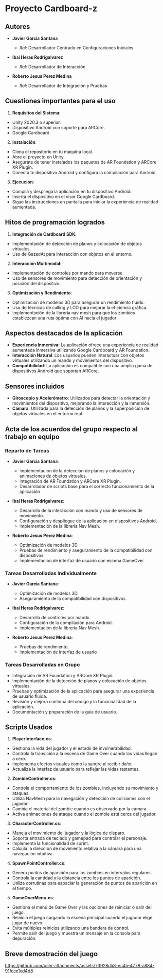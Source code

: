 # Proyecto Cardboard-z
## Autores

- **Javier Garcia Santana**
  - *Rol*: Desarrollador Centrado en Configuraciones Iniciales

- **Ibai Heras Rodrigalvarez**
  - *Rol*: Desarrollador de Interacción

- **Roberto Jesus Perez Medina**
  - *Rol*: Desarrollador de Integración y Pruebas

## Cuestiones importantes para el uso

1. **Requisitos del Sistema**: 
  - Unity 2020.3 o superior.
  - Dispositivo Android con soporte para ARCore.
  - Google Cardboard.

2. **Instalación**:
  - Clona el repositorio en tu máquina local.
  - Abre el proyecto en Unity.
  - Asegúrate de tener instalados los paquetes de AR Foundation y ARCore XR Plugin.
  - Conecta tu dispositivo Android y configura la compilación para Android.

3. **Ejecución**:
  - Compila y despliega la aplicación en tu dispositivo Android.
  - Inserta el dispositivo en el visor Google Cardboard.
  - Sigue las instrucciones en pantalla para iniciar la experiencia de realidad aumentada.

## Hitos de programación logrados

1. **Integración de Cardboard SDK**:
  - Implementación de detección de planos y colocación de objetos virtuales.
  - Uso de GazedAt para interacción con objetos en el entorno.

2. **Interacción Multimodal**:
  - Implementación de controles por mando para moverse.
  - Uso de sensores de movimiento para detección de orientación y posición del dispositivo.

3. **Optimización y Rendimiento**:
  - Optimización de modelos 3D para asegurar un rendimiento fluido.
  - Uso de técnicas de culling y LOD para mejorar la eficiencia gráfica.
  - Implementación de la librería nav mesh para que los zombies establezcan una ruta óptima con AI hacia el jugador

## Aspectos destacados de la aplicación

- **Experiencia Inmersiva**: La aplicación ofrece una experiencia de realidad aumentada inmersiva utilizando Google Cardboard y AR Foundation.
- **Interacción Natural**: Los usuarios pueden interactuar con objetos virtuales utilizando un mando y movimientos del dispositivo.
- **Compatibilidad**: La aplicación es compatible con una amplia gama de dispositivos Android que soportan ARCore.

## Sensores incluidos

- **Giroscopio y Acelerómetro**: Utilizados para detectar la orientación y movimientos del dispositivo, mejorando la interacción y la inmersión.
- **Cámara**: Utilizada para la detección de planos y la superposición de objetos virtuales en el entorno real.

## Acta de los acuerdos del grupo respecto al trabajo en equipo

### Reparto de Tareas

- **Javier Garcia Santana**:
  - Implementación de la detección de planos y colocación y animaciones de objetos virtuales.
  - Integración de AR Foundation y ARCore XR Plugin.
  - Desarrolador de scripts base para el correcto funcionamiento de la aplicación

- **Ibai Heras Rodrigalvarez**:
  - Desarrollo de la interacción con mando y uso de sensores de movimiento.
  - Configuración y despliegue de la aplicación en dispositivos Android.
  - Implementación de la librería Nav Mesh.

- **Roberto Jesus Perez Medina**:
  
  - Optimización de modelos 3D
  - Pruebas de rendimiento y aseguramiento de la compatibilidad con dispositivos.
  - Implementación de interfaz de usuario con escena GameOver


### Tareas Desarrolladas Individualmente

- **Javier Garcia Santana**:
  - Optimización de modelos 3D.
  - Aseguramiento de la compatibilidad con dispositivos.
  

- **Ibai Heras Rodrigalvarez**:
  - Desarrollo de controles por mando.
  - Configuración de la compilación para Android.
  - Implementación de la librería Nav Mesh.

- **Roberto Jesus Perez Medina**:
  - Pruebas de rendimiento.
  - Implementación de interfaz de usuario

### Tareas Desarrolladas en Grupo

- Integración de AR Foundation y ARCore XR Plugin.
- Implementación de la detección de planos y colocación de objetos virtuales.
- Pruebas y optimización de la aplicación para asegurar una experiencia de usuario fluida.
- Revisión y mejora continua del código y la funcionalidad de la aplicación.
- Documentación y preparación de la guía de usuario.

## Scripts Usados

1. **PlayerInterface.cs**:
  - Gestiona la vida del jugador y el estado de invulnerabilidad.
  - Controla la transición a la escena de Game Over cuando las vidas llegan a cero.
  - Implementa efectos visuales como la sangre al recibir daño.
  - Actualiza la interfaz de usuario para reflejar las vidas restantes.

2. **ZombieController.cs**:
  - Controla el comportamiento de los zombies, incluyendo su movimiento y ataques.
  - Utiliza NavMesh para la navegación y detección de colisiones con el jugador.
  - Cambia el material del zombie cuando es observado por la cámara.
  - Activa animaciones de ataque cuando el zombie está cerca del jugador.

3. **CharacterController.cs**:
  - Maneja el movimiento del jugador y la lógica de disparo.
  - Soporta entrada de teclado y gamepad para controlar el personaje.
  - Implementa la funcionalidad de sprint.
  - Calcula la dirección de movimiento relativa a la cámara para una navegación intuitiva.

4. **SpawnPointController.cs**:
  - Genera puntos de aparición para los zombies en intervalos regulares.
  - Controla la cantidad y la distancia entre los puntos de aparición.
  - Utiliza corrutinas para espaciar la generación de puntos de aparición en el tiempo.

5. **GameOverMenu.cs**:
  - Gestiona el menú de Game Over y las opciones de reiniciar o salir del juego.
  - Reinicia el juego cargando la escena principal cuando el jugador elige jugar de nuevo.
  - Evita múltiples reinicios utilizando una bandera de control.
  - Permite salir del juego y muestra un mensaje en la consola para depuración.

## Breve demostración del juego


https://github.com/user-attachments/assets/73928d58-ec45-4778-a884-91fcce1cd4d8


